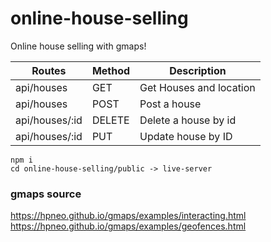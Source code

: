 # online-house-selling

Online house selling with gmaps!

| Routes          | Method  | Description                             
| -------------   |---------| -------------------------------------
| api/houses      | GET     | Get Houses and location                                
| api/houses      | POST    | Post a house                           
| api/houses/:id  | DELETE  | Delete a house by id                       
| api/houses/:id  | PUT     | Update house by ID                      


```
npm i
cd online-house-selling/public -> live-server
```

### gmaps source
https://hpneo.github.io/gmaps/examples/interacting.html
https://hpneo.github.io/gmaps/examples/geofences.html
